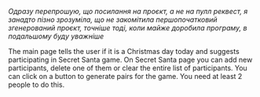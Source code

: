 *Одразу перепрошую, що посилання на проєкт, а не на пулл реквест, я занадто пізно зрозуміла, що не закомітила першопочатковий згенерований проєкт, точніше тоді,
коли майже доробила програму, в подальшому буду уважніше*

The main page tells the user if it is a Christmas day today and suggests participating in Secret Santa game.
On Secret Santa page you can add new participants, delete one of them or clear the entire list of participants. 
You can click on a button to generate pairs for the game. You need at least 2 people to do this.
